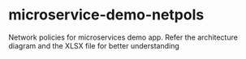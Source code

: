 # microservice-demo-netpols
Network policies for microservices demo app. Refer the architecture diagram and the XLSX file for better understanding
